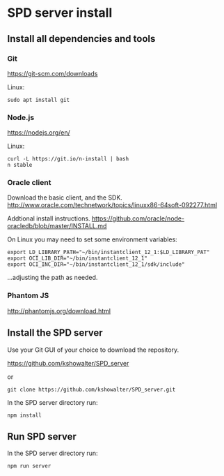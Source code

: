 # SPD server install

## Install all dependencies and tools

### Git

https://git-scm.com/downloads

Linux:

    sudo apt install git

### Node.js

https://nodejs.org/en/

Linux:

    curl -L https://git.io/n-install | bash
    n stable

### Oracle client

Download the basic client, and the SDK.
http://www.oracle.com/technetwork/topics/linuxx86-64soft-092277.html

Addtional install instructions.
https://github.com/oracle/node-oracledb/blob/master/INSTALL.md

On Linux you may need to set some environment variables:

    export LD_LIBRARY_PATH="~/bin/instantclient_12_1:$LD_LIBRARY_PAT"
    export OCI_LIB_DIR="~/bin/instantclient_12_1"
    export OCI_INC_DIR="~/bin/instantclient_12_1/sdk/include"

...adjusting the path as needed.

### Phantom JS

http://phantomjs.org/download.html

## Install the SPD server

Use your Git GUI of your choice to download the repository.

https://github.com/kshowalter/SPD_server

or

    git clone https://github.com/kshowalter/SPD_server.git

In the SPD server directory run:

    npm install


## Run SPD server

In the SPD server directory run:

    npm run server
